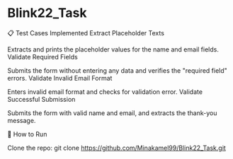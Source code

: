 # Blink22_Task

📋 Test Cases Implemented
Extract Placeholder Texts

Extracts and prints the placeholder values for the name and email fields.
Validate Required Fields

Submits the form without entering any data and verifies the "required field" errors.
Validate Invalid Email Format

Enters invalid email format and checks for validation error.
Validate Successful Submission

Submits the form with valid name and email, and extracts the thank-you message.


🧪 How to Run

Clone the repo:
git clone https://github.com/Minakamel99/Blink22_Task.git
